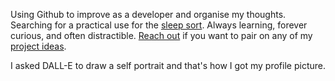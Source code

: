 Using Github to improve as a developer and organise my thoughts. Searching for a practical use for the [sleep sort](https://stackoverflow.com/questions/74917807/is-there-any-practical-use-case-for-sleep-sort). Always learning, forever curious, and often distractible. [Reach out](mailto:matthewkoenig@acm.org) if you want to pair on any of my [project ideas](https://github.com/sleep-sort/content/blob/main/project-ideas.md).

I asked DALL-E to draw a self portrait and that's how I got my profile picture.
